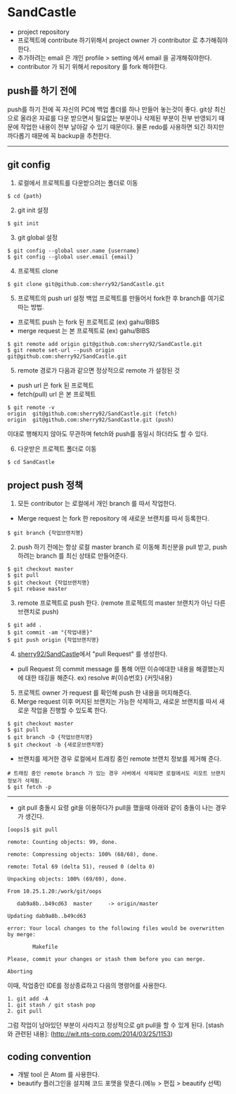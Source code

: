 # SandCastle
- project repository
- 프로젝트에 contribute 하기위해서 project owner 가 contributor 로 추가해줘야한다.
- 추가하려는 email 은 개인 profile > setting 에서 email 을 공개해줘야한다.
- contributor 가 되기 위해서 repository 를 fork 해야한다.

## push를 하기 전에
push를 하기 전에 꼭 자신의 PC에 백업 폴더를 하나 만들어 놓는것이 좋다.
git상 최신으로 올라온 자료를 다운 받으면서 필요없는 부분이나 삭제된 부분이 전부 반영되기 때문에 작업한 내용이 전부 날아갈 수 있기 때문이다.
물론 redo를 사용하면 되긴 하지만 까다롭기 때문에 꼭 backup을 추천한다.

***
## git config
1. 로컬에서 프로젝트를 다운받으려는 폴더로 이동
```
$ cd {path}
```
2. git init 설정
```
$ git init
```
3. git global 설정
```
$ git config --global user.name {username}
$ git config --global user.email {email}
```
4. 프로젝트 clone
```
$ git clone git@github.com:sherry92/SandCastle.git
```
5. 프로젝트의 push url 설정
백업 프로젝트를 만들어서 fork한 후 branch를 여기로 따는 방법.
- 프로젝트 push 는 fork 된 프로젝트로 (ex) gahu/BIBS
- merge request 는 본 프로젝트로 (ex) gahu/BIBS
```
$ git remote add origin git@github.com:sherry92/SandCastle.git
$ git remote set-url --push origin git@github.com:sherry92/SandCastle.git
```
5. remote 경로가 다음과 같으면 정상적으로 remote 가 설정된 것
- push url 은 fork 된 프로젝트
- fetch(pull) url 은 본 프로젝트
```
$ git remote -v
origin	git@github.com:sherry92/SandCastle.git (fetch)
origin	git@github.com:sherry92/SandCastle.git (push)
```
이대로 행해지지 않아도 무관하며 fetch와 push를 동일시 하더라도 할 수 있다.

6. 다운받은 프로젝트 폴더로 이동
```
$ cd SandCastle
```

## project push 정책
1. 모든 contributor 는 로컬에서 개인 branch 를 따서 작업한다.
- Merge request 는 fork 한 repository 에 새로운 브랜치를 따서 등록한다.
```
$ git branch {작업브랜치명}
```
2. push 하기 전에는 항상 로컬 master branch 로 이동해 최신분을 pull 받고, push 하려는 branch 를 최신 상태로 만들어준다.
```
$ git checkout master
$ git pull
$ git checkout {작업브랜치명}
$ git rebase master
```
3. remote 프로젝트로 push 한다. (remote 프로젝트의 master 브랜치가 아닌 다른 브랜치로 push)
```
$ git add .
$ git commit -am "{작업내용}"
$ git push origin {작업브랜치명}
```
4. [sherry92/SandCastle](https://github.com/sherry92/SandCastle.git/pulls)에서 "pull Request" 를 생성한다.
- pull Request 의 commit message 를 통해 어떤 이슈에대한 내용을 해결했는지에 대한 태깅을 해준다. ex) resolve #{이슈번호} {커밋내용}
5. 프로젝트 owner 가 request 를 확인해 push 한 내용을 머지해준다.
6. Merge request 이후 머지된 브랜치는 가능한 삭제하고, 새로운 브랜치를 따서 새로운 작업을 진행할 수 있도록 한다.
```
$ git checkout master
$ git pull
$ git branch -D {작업브랜치명}
$ git checkout -b {새로운브랜치명}
```
- 브랜치를 제거한 경우 로컬에서 트래킹 중인 remote 브랜치 정보를 제거해 준다.
```
# 트래킹 중인 remote branch 가 있는 경우 서버에서 삭제되면 로컬에서도 리모트 브랜치 정보가 삭제됨.
$ git fetch -p
```
***
- git pull 충돌시 요령
git을 이용하다가 pull을 했을때 아래와 같이 충돌이 나는 경우가 생긴다.
```
[oops]$ git pull

remote: Counting objects: 99, done.

remote: Compressing objects: 100% (68/68), done.

remote: Total 69 (delta 51), reused 0 (delta 0)

Unpacking objects: 100% (69/69), done.

From 10.25.1.20:/work/git/oops

   dab9a8b..b49cd63  master     -> origin/master

Updating dab9a8b..b49cd63

error: Your local changes to the following files would be overwritten by merge:

        Makefile

Please, commit your changes or stash them before you can merge.

Aborting
```
이때, 작업중인 IDE를 정상종료하고 다음의 명령어를 사용한다.
```
1. git add -A
1. git stash / git stash pop
2. git pull
```
그럼 작업이 남아있던 부분이 사라지고 정상적으로 git pull을 할 수 있게 된다.
[stash와 관련된 내용]: (http://wit.nts-corp.com/2014/03/25/1153)

## coding convention
- 개발 tool 은 Atom 를 사용한다.
- beautify 플러그인을 설치해 코드 포맷을 맞춘다.(메뉴 > 편집 > beautify 선택)
